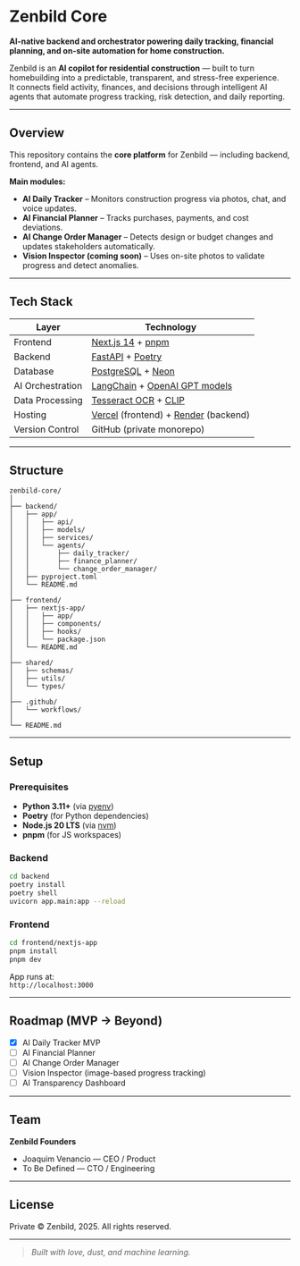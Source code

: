 # Zenbild Core

**AI-native backend and orchestrator powering daily tracking, financial planning, and on-site automation for home construction.**

Zenbild is an **AI copilot for residential construction** — built to turn homebuilding into a predictable, transparent, and stress-free experience.  
It connects field activity, finances, and decisions through intelligent AI agents that automate progress tracking, risk detection, and daily reporting.

---

## Overview

This repository contains the **core platform** for Zenbild — including backend, frontend, and AI agents.

**Main modules:**
- **AI Daily Tracker** – Monitors construction progress via photos, chat, and voice updates.
- **AI Financial Planner** – Tracks purchases, payments, and cost deviations.
- **AI Change Order Manager** – Detects design or budget changes and updates stakeholders automatically.
- **Vision Inspector (coming soon)** – Uses on-site photos to validate progress and detect anomalies.

---

## Tech Stack

| Layer | Technology |
|-------|-------------|
| Frontend | [Next.js 14](https://nextjs.org/) + [pnpm](https://pnpm.io/) |
| Backend | [FastAPI](https://fastapi.tiangolo.com/) + [Poetry](https://python-poetry.org/) |
| Database | [PostgreSQL](https://www.postgresql.org/) + [Neon](https://neon.tech/) |
| AI Orchestration | [LangChain](https://www.langchain.com/) + [OpenAI GPT models](https://platform.openai.com/) |
| Data Processing | [Tesseract OCR](https://github.com/tesseract-ocr/tesseract) + [CLIP](https://github.com/openai/CLIP) |
| Hosting | [Vercel](https://vercel.com/) (frontend) + [Render](https://render.com/) (backend) |
| Version Control | GitHub (private monorepo) |

---

## Structure

```
zenbild-core/
│
├── backend/
│   ├── app/
│   │   ├── api/
│   │   ├── models/
│   │   ├── services/
│   │   └── agents/
│   │       ├── daily_tracker/
│   │       ├── finance_planner/
│   │       └── change_order_manager/
│   ├── pyproject.toml
│   └── README.md
│
├── frontend/
│   ├── nextjs-app/
│   │   ├── app/
│   │   ├── components/
│   │   ├── hooks/
│   │   └── package.json
│   └── README.md
│
├── shared/
│   ├── schemas/
│   ├── utils/
│   └── types/
│
├── .github/
│   └── workflows/
│
└── README.md
```

---

## Setup

### Prerequisites
- **Python 3.11+** (via [pyenv](https://github.com/pyenv/pyenv))
- **Poetry** (for Python dependencies)
- **Node.js 20 LTS** (via [nvm](https://github.com/nvm-sh/nvm))
- **pnpm** (for JS workspaces)

### Backend
```bash
cd backend
poetry install
poetry shell
uvicorn app.main:app --reload
```

### Frontend
```bash
cd frontend/nextjs-app
pnpm install
pnpm dev
```

App runs at:  
`http://localhost:3000`

---

## Roadmap (MVP → Beyond)

- [x] AI Daily Tracker MVP
- [ ] AI Financial Planner
- [ ] AI Change Order Manager
- [ ] Vision Inspector (image-based progress tracking)
- [ ] AI Transparency Dashboard

---

## Team

**Zenbild Founders**  
- Joaquim Venancio — CEO / Product  
- To Be Defined — CTO / Engineering  

---

## License
Private © Zenbild, 2025. All rights reserved.

---

> _Built with love, dust, and machine learning._
